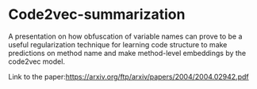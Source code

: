 # Code2vec-summarization
A presentation on how obfuscation of variable names can prove to be a useful regularization technique for learning code structure to make predictions on method name and make method-level embeddings by the code2vec model.

Link to the paper:https://arxiv.org/ftp/arxiv/papers/2004/2004.02942.pdf
